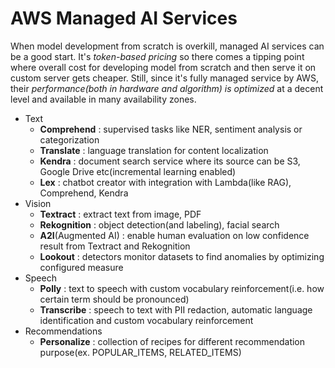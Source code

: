 # AWS Managed AI Services

When model development from scratch is overkill, managed AI services can be a good start. It's *token-based pricing* so there comes a tipping point where overall cost for developing model from scratch and then serve it on custom server gets cheaper. Still, since it's fully managed service by AWS, their *performance(both in hardware and algorithm) is optimized* at a decent level and available in many availability zones.

* Text
    * **Comprehend** : supervised tasks like NER, sentiment analysis or categorization
    * **Translate** : language translation for content localization
    * **Kendra** : document search service where its source can be S3, Google Drive etc(incremental learning enabled)
    * **Lex** : chatbot creator with integration with Lambda(like RAG), Comprehend, Kendra
* Vision
    * **Textract** : extract text from image, PDF
    * **Rekognition** : object detection(and labeling), facial search
    * **A2I**(Augmented AI) : enable human evaluation on low confidence result from Textract and Rekognition
    * **Lookout** : detectors monitor datasets to find anomalies by optimizing configured measure
* Speech
    * **Polly** : text to speech with custom vocabulary reinforcement(i.e. how certain term should be pronounced)
    * **Transcribe** : speech to text with PII redaction, automatic language identification and custom vocabulary reinforcement
* Recommendations
    * **Personalize** : collection of recipes for different recommendation purpose(ex. POPULAR_ITEMS, RELATED_ITEMS)
